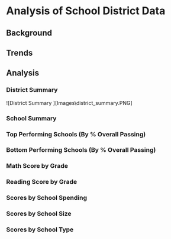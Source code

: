 # Analysis of School District Data
## Background
## Trends
## Analysis
### District Summary

![District Summary ][Images\district_summary.PNG]

### School Summary
### Top Performing Schools (By % Overall Passing)
### Bottom Performing Schools (By  % Overall Passing)
### Math Score by Grade
### Reading Score by Grade
### Scores by School Spending
### Scores by School Size
### Scores by School Type


[def]: Images\district_summary.PNG